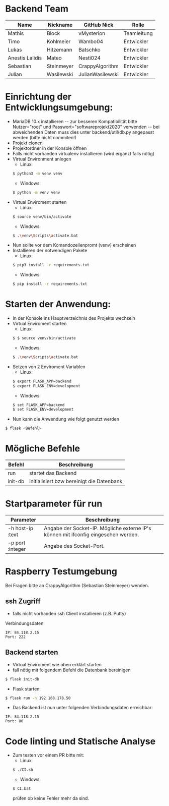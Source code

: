 # Backend Team

Name | Nickname | GitHub Nick | Rolle
------------ | ------------ | ------------ | ------------
Mathis | Block | vMysterion | Teamleitung
Timo | Kohlmeier | Wambo04 | Entwickler
Lukas | Hitzemann | Batschko | Entwickler
Anestis Lalidis | Mateo | Nesti024 | Entwickler
Sebastian | Steinmeyer | CrappyAlgorithm | Entwickler
Julian | Wasilewski | JulianWasilewski | Entwickler

# Einrichtung der Entwicklungsumgebung:
- MariaDB 10.x installieren
-- zur besseren Kompatibilität bitte Nutzer="root" und Passwort="softwareprojekt2020" verwenden
-- bei abweichenden Daten muss dies unter backend/util/db.py angepasst werden (bitte nicht commiten!)
- Projekt clonen
- Projektordner in der Konsole öffnen
- Falls nicht vorhanden virtualenv installieren (wird ergänzt falls nötig)
- Virtual Environment anlegen
    - Linux: 
    ```sh
    $ python3 -m venv venv
    ```
    - Windows:
    ```sh
    $ python -m venv venv
    ```
- Virtual Enviroment starten
    - Linux:
    ```sh
    $ source venv/bin/activate
    ```
    - Windows:
    ```sh
    $ .\venv\Scripts\activate.bat
    ```
- Nun sollte vor dem Komandozeilenpromt (venv) erscheinen
- Installieren der notwendigen Pakete
    - Linux: 
    ```sh
    $ pip3 install -r requirements.txt
    ```
    - Windows:
    ```sh
    $ pip install -r requirements.txt
    ```

# Starten der Anwendung:
- In der Konsole ins Hauptverzeichnis des Projekts wechseln
- Virtual Enviroment starten
    - Linux:
    ```sh
    $ $ source venv/bin/activate
    ```
    - Windows:
    ```sh
    $ .\venv\Scripts\activate.bat
    ```
- Setzen von 2 Enviroment Variablen
    - Linux: 
    ```sh
    $ export FLASK_APP=backend
    $ export FLASK_ENV=development
    ```
    - Windows:
    ```sh
    $ set FLASK_APP=backend
    $ set FLASK_ENV=development
    ```
- Nun kann die Anwendung wie folgt genutzt werden
```sh
$ flask <Befehl>
```

# Mögliche Befehle
Befehl | Beschreibung
--- | ---
run | startet das Backend
init-db | initialisiert bzw bereinigt die Datenbank

# Startparameter für run
Parameter | Beschreibung
--- | ---
-h host-ip :text | Angabe der Socket-IP. Mögliche externe IP's können mit ifconfig eingesehen werden.
-p port :integer | Angabe des Socket-Port.

# Raspberry Testumgebung
Bei Fragen bitte an CrappyAlgorithm (Sebastian Steinmeyer) wenden.
## ssh Zugriff 
- falls nicht vorhanden ssh Client installieren (z.B. Putty)

Verbindungsdaten:
```
IP: 84.118.2.15
Port: 222
```

## Backend starten
- Virtual Enviroment wie oben erklärt starten
- fall nötig mit folgendem Befehl die Datenbank bereinigen
```sh
$ flask init-db
```
- Flask starten:
```sh
$ flask run -h 192.168.178.50 
```
- Das Backend ist nun unter folgenden Verbindungsdaten erreichbar:
```
IP: 84.118.2.15
Port: 80
```


# Code linting und Statische Analyse
- Zum testen vor einem PR bitte mit:
    - Linux:
    ```sh
    $ ./CI.sh
    ```
    - Windows:
    ```sh
    $ CI.bat
    ```
    prüfen ob keine Fehler mehr da sind.
